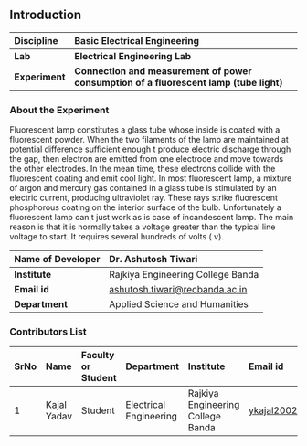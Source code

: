 ## Introduction


<b>Discipline | <b>	Basic Electrical Engineering
:--|:--|
<b> Lab | <b> Electrical Engineering Lab
<b> Experiment|     <b> Connection and measurement of power consumption of a fluorescent lamp (tube light)

### About the Experiment 

Fluorescent lamp constitutes a glass tube whose inside is coated with a fluorescent powder. When the two filaments of the lamp are maintained at potential difference sufficient enough t produce electric discharge through the gap, then electron are emitted from one electrode and move towards the other electrodes. In the mean time, these electrons collide with the fluorescent coating and emit cool light. In most fluorescent lamp, a mixture of argon and mercury gas contained in a glass tube is stimulated by an electric current, producing ultraviolet ray. These rays strike fluorescent phosphorous coating on the interior surface of the bulb. Unfortunately a fluorescent lamp can t just work as is case of incandescent lamp. The main reason is that it is normally takes a voltage greater than the typical line voltage to start. It requires several hundreds of volts ( v).

<b>Name of Developer | <b> Dr. Ashutosh Tiwari 
:--|:--|
<b> Institute |Rajkiya Engineering College Banda <b>  
<b> Email id|  ashutosh.tiwari@recbanda.ac.in   <b>  
<b> Department | Applied Science and Humanities 

### Contributors List

SrNo | Name | Faculty or Student | Department| Institute | Email id
:--|:--|:--|:--|:--|:--|
1 | Kajal Yadav | Student |Electrical Engineering |Rajkiya Engineering College Banda | ykajal2002@gmail.com

